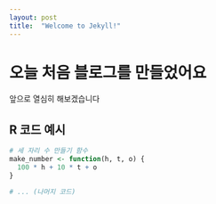 ```yaml
---
layout: post
title:  "Welcome to Jekyll!"
---
```


# 오늘 처음 블로그를 만들었어요
앞으로 열심히 해보겠습니다

## R 코드 예시

```r
# 세 자리 수 만들기 함수
make_number <- function(h, t, o) {
  100 * h + 10 * t + o
}

# ... (나머지 코드)
